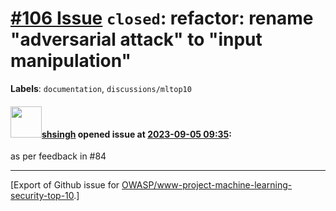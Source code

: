 # [\#106 Issue](https://github.com/OWASP/www-project-machine-learning-security-top-10/issues/106) `closed`: refactor: rename "adversarial attack" to "input manipulation"
**Labels**: `documentation`, `discussions/mltop10`


#### <img src="https://avatars.githubusercontent.com/u/412800?v=4" width="50">[shsingh](https://github.com/shsingh) opened issue at [2023-09-05 09:35](https://github.com/OWASP/www-project-machine-learning-security-top-10/issues/106):

as per feedback in #84 




-------------------------------------------------------------------------------



[Export of Github issue for [OWASP/www-project-machine-learning-security-top-10](https://github.com/OWASP/www-project-machine-learning-security-top-10).]
